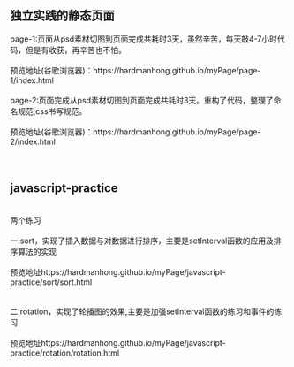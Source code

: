 <h2>独立实践的静态页面</h2>
<div>page-1:页面从psd素材切图到页面完成共耗时3天，虽然辛苦，每天敲4-7小时代码，但是有收获，再辛苦也不怕。</div><br>
<div>预览地址(谷歌浏览器)：https://hardmanhong.github.io/myPage/page-1/index.html</div>
<div><br></div>
<div>page-2:页面完成从psd素材切图到页面完成共耗时3天。重构了代码，整理了命名规范,css书写规范。</div><br>
<div>预览地址(谷歌浏览器)：https://hardmanhong.github.io/myPage/page-2/index.html</div><br>
<div><br></div>
<h2>javascript-practice</h2><br>
<div>两个练习</div><br>
<div>一.sort，实现了插入数据与对数据进行排序，主要是setInterval函数的应用及排序算法的实现</div><br>
<div>预览地址https://hardmanhong.github.io/myPage/javascript-practice/sort/sort.html</div><br>
<div><br></div>
<div>二.rotation，实现了轮播图的效果,主要是加强setInterval函数的练习和事件的练习</div><br>
<div>预览地址https://hardmanhong.github.io/myPage/javascript-practice/rotation/rotation.html</div><br>
